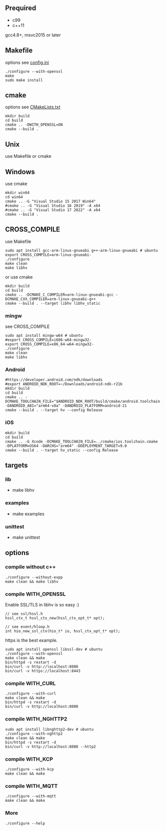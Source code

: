 ## Prequired

- c99
- c++11

gcc4.8+, msvc2015 or later

## Makefile
options see [config.ini](config.ini)
```
./configure --with-openssl
make
sudo make install
```

## cmake
options see [CMakeLists.txt](CMakeLists.txt)
```
mkdir build
cd build
cmake .. -DWITH_OPENSSL=ON
cmake --build .
```

## Unix
use Makefile or cmake

## Windows
use cmake
```
mkdir win64
cd win64
cmake .. -G "Visual Studio 15 2017 Win64"
#cmake .. -G "Visual Studio 16 2019" -A x64
#cmake .. -G "Visual Studio 17 2022" -A x64
cmake --build .
```

## CROSS_COMPILE
use Makefile
```
sudo apt install gcc-arm-linux-gnueabi g++-arm-linux-gnueabi # ubuntu
export CROSS_COMPILE=arm-linux-gnueabi-
./configure
make clean
make libhv
```
or use cmake
```
mkdir build
cd build
cmake .. -DCMAKE_C_COMPILER=arm-linux-gnueabi-gcc -DCMAKE_CXX_COMPILER=arm-linux-gnueabi-g++
cmake --build . --target libhv libhv_static
```

### mingw
see CROSS_COMPILE
```
sudo apt install mingw-w64 # ubuntu
#export CROSS_COMPILE=i686-w64-mingw32-
export CROSS_COMPILE=x86_64-w64-mingw32-
./configure
make clean
make libhv
```

### Android
```
#https://developer.android.com/ndk/downloads
#export ANDROID_NDK_ROOT=~/Downloads/android-ndk-r21b
mkdir build
cd build
cmake .. -DCMAKE_TOOLCHAIN_FILE="$ANDROID_NDK_ROOT/build/cmake/android.toolchain.cmake" -DANDROID_ABI="arm64-v8a" -DANDROID_PLATFORM=android-21
cmake --build . --target hv --config Release
```

### iOS
```
mkdir build
cd build
cmake .. -G Xcode -DCMAKE_TOOLCHAIN_FILE=../cmake/ios.toolchain.cmake -DPLATFORM=OS64 -DARCHS="arm64" -DDEPLOYMENT_TARGET=9.0
cmake --build . --target hv_static --config Release
```

## targets

### lib
- make libhv

### examples
- make examples

### unittest
- make unittest

## options

### compile without c++
```
./configure --without-evpp
make clean && make libhv
```

### compile WITH_OPENSSL
Enable SSL/TLS in libhv is so easy :)
```
// see ssl/hssl.h
hssl_ctx_t hssl_ctx_new(hssl_ctx_opt_t* opt);

// see event/hloop.h
int hio_new_ssl_ctx(hio_t* io, hssl_ctx_opt_t* opt);
```

https is the best example.
```
sudo apt install openssl libssl-dev # ubuntu
./configure --with-openssl
make clean && make
bin/httpd -s restart -d
bin/curl -v http://localhost:8080
bin/curl -v https://localhost:8443
```

### compile WITH_CURL
```
./configure --with-curl
make clean && make
bin/httpd -s restart -d
bin/curl -v http://localhost:8080
```

### compile WITH_NGHTTP2
```
sudo apt install libnghttp2-dev # ubuntu
./configure --with-nghttp2
make clean && make
bin/httpd -s restart -d
bin/curl -v http://localhost:8080 --http2
```

### compile WITH_KCP
```
./configure --with-kcp
make clean && make
```

### compile WITH_MQTT
```
./configure --with-mqtt
make clean && make
```

### More
```
./configure --help
```
